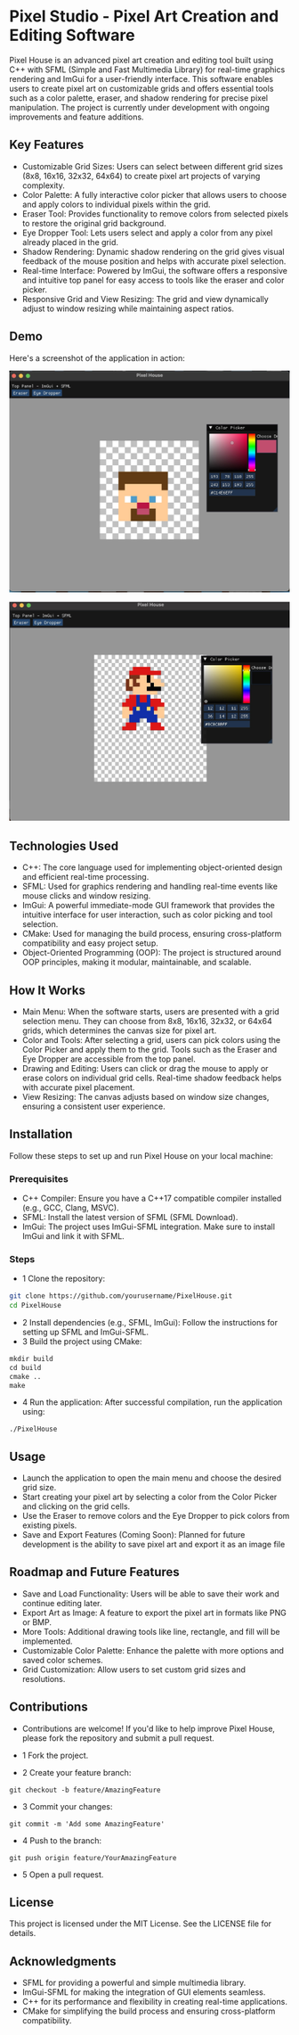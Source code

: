 # Pixel Studio - Pixel Art Creation and Editing Software

Pixel House is an advanced pixel art creation and editing tool built using C++ with SFML (Simple and Fast Multimedia Library) for real-time graphics rendering and ImGui for a user-friendly interface. This software enables users to create pixel art on customizable grids and offers essential tools such as a color palette, eraser, and shadow rendering for precise pixel manipulation. The project is currently under development with ongoing improvements and feature additions.

## Key Features
- Customizable Grid Sizes: Users can select between different grid sizes (8x8, 16x16, 32x32, 64x64) to create pixel art projects of varying complexity.
- Color Palette: A fully interactive color picker that allows users to choose and apply colors to individual pixels within the grid.
- Eraser Tool: Provides functionality to remove colors from selected pixels to restore the original grid background.
- Eye Dropper Tool: Lets users select and apply a color from any pixel already placed in the grid.
- Shadow Rendering: Dynamic shadow rendering on the grid gives visual feedback of the mouse position and helps with accurate pixel selection.
- Real-time Interface: Powered by ImGui, the software offers a responsive and intuitive top panel for easy access to tools like the eraser and color picker.
- Responsive Grid and View Resizing: The grid and view dynamically adjust to window resizing while maintaining aspect ratios.

## Demo 
Here's a screenshot of the application in action:

![Demo of Pixel House](/src/DemoOne.png)

![Demo of Pixel House](/src/DemoTwo.png)

## Technologies Used
- C++: The core language used for implementing object-oriented design and efficient real-time processing.
- SFML: Used for graphics rendering and handling real-time events like mouse clicks and window resizing.
- ImGui: A powerful immediate-mode GUI framework that provides the intuitive interface for user interaction, such as color picking and tool selection.
- CMake: Used for managing the build process, ensuring cross-platform compatibility and easy project setup.
- Object-Oriented Programming (OOP): The project is structured around OOP principles, making it modular, maintainable, and scalable.

## How It Works
- Main Menu: When the software starts, users are presented with a grid selection menu. They can choose from 8x8, 16x16, 32x32, or 64x64 grids, which determines the canvas size for pixel art.
- Color and Tools: After selecting a grid, users can pick colors using the Color Picker and apply them to the grid. Tools such as the Eraser and Eye Dropper are accessible from the top panel.
- Drawing and Editing: Users can click or drag the mouse to apply or erase colors on individual grid cells. Real-time shadow feedback helps with accurate pixel placement.
- View Resizing: The canvas adjusts based on window size changes, ensuring a consistent user experience.

## Installation
Follow these steps to set up and run Pixel House on your local machine:

### Prerequisites
- C++ Compiler: Ensure you have a C++17 compatible compiler installed (e.g., GCC, Clang, MSVC).
- SFML: Install the latest version of SFML (SFML Download).
- ImGui: The project uses ImGui-SFML integration. Make sure to install ImGui and link it with SFML.

### Steps
- 1 Clone the repository:

```bash
git clone https://github.com/yourusername/PixelHouse.git
cd PixelHouse
```

- 2 Install dependencies
(e.g., SFML, ImGui): Follow the instructions for setting up SFML and ImGui-SFML.
- 3 Build the project using CMake:
```
mkdir build
cd build
cmake ..
make
```
- 4 Run the application: After successful compilation, run the application using:
```
./PixelHouse
```

## Usage
- Launch the application to open the main menu and choose the desired grid size.
- Start creating your pixel art by selecting a color from the Color Picker and clicking on the grid cells.
- Use the Eraser to remove colors and the Eye Dropper to pick colors from existing pixels.
- Save and Export Features (Coming Soon): Planned for future development is the ability to save pixel art and export it as an image file

## Roadmap and Future Features
- Save and Load Functionality: Users will be able to save their work and continue editing later.
- Export Art as Image: A feature to export the pixel art in formats like PNG or BMP.
- More Tools: Additional drawing tools like line, rectangle, and fill will be implemented.
- Customizable Color Palette: Enhance the palette with more options and saved color schemes.
- Grid Customization: Allow users to set custom grid sizes and resolutions.

## Contributions
- Contributions are welcome!
If you'd like to help improve Pixel House, please fork the repository and submit a pull request.

- 1 Fork the project.
- 2 Create your feature branch:
  
```
git checkout -b feature/AmazingFeature
```

- 3 Commit your changes:

```
git commit -m 'Add some AmazingFeature'
```

- 4 Push to the branch:

```
git push origin feature/YourAmazingFeature
```

- 5 Open a pull request.

## License
This project is licensed under the MIT License. See the LICENSE file for details.

## Acknowledgments
- SFML for providing a powerful and simple multimedia library.
- ImGui-SFML for making the integration of GUI elements seamless.
- C++ for its performance and flexibility in creating real-time applications.
- CMake for simplifying the build process and ensuring cross-platform compatibility.
